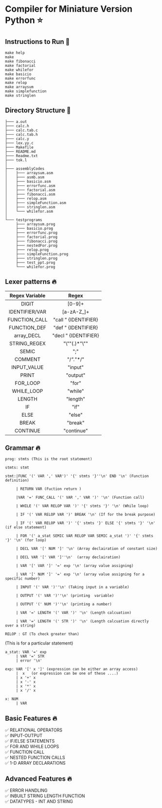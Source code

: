 # Compiler for Miniature Version Python ⭐

## Instructions to Run :runner:

```make help```<br>
```make```<br>
```make fibonacci```<br>
```make factorial```<br>
```make whilefor```<br>
```make basicio```<br>
```make errorfunc```<br>
```make relop```<br>
```make arraysum```<br>
```make simplefunction```<br>
```make stringlen```<br>

## Directory Structure 📁

```
├─── a.out
├─── calc.h
├─── calc.tab.c
├─── calc.tab.h
├─── calc.y
├─── lex.yy.c
├─── Makefile
├─── README.md
├─── Readme.txt
├─── tok.l
│
├─── assemblyCodes
│    ├─── arraysum.asm
│    ├─── asmb.asm
│    ├─── basicio.asm
│    ├─── errorfunc.asm
│    ├─── factorial.asm
│    ├─── fibonacci.asm
│    ├─── relop.asm
│    ├─── simpleFunction.asm
│    ├─── stringlen.asm
│    └─── whilefor.asm
│
└─── testprograms
     ├─── arraysum.prog
     ├─── basicio.prog
     ├─── errorfunc.prog
     ├─── factorial.prog
     ├─── fibonacci.prog
     ├─── nestedFor.prog
     ├─── relop.prog
     ├─── simpleFunction.prog
     ├─── stringlen.prog
     ├─── test_ppt.prog
     └─── whilefor.prog
```

## Lexer patterns :fire:

| Regex Variable | Regex |
| :---: | :---: |
| DIGIT | [0-9]+ | 
| IDENTIFIER/VAR | [a-zA-Z_]+ | 
| FUNCTION_CALL |"call " {IDENTIFIER}|
| FUNCTION_DEF |"def " {IDENTIFIER}|
| array_DECL |"decl " {IDENTIFIER}|
| STRING_REGEX | "\\""(.)*"\\"" | 
|  SEMIC          |";"       |        
|  COMMENT        |"/*".*"*/"|         
|  INPUT_VALUE    |"input"   |        
|  PRINT          |"output"  |         
|  FOR_LOOP       |"for"     |         
|  WHILE_LOOP     |"while"   |        
|  LENGTH         |"length"  | 
|  IF             |"if"      |
|  ELSE           |"else"    |     
|  BREAK          |"break"   |      
|  CONTINUE       |"continue"|            


## Grammar :fire:

```
prog: stmts (This is the root statement)
```
```
stmts: stmt
```
```
stmt:|FUNC '(' VAR ',' VAR')' '{' stmts '}''\n' END '\n' (Function definition)

     | RETURN VAR (Fuction return )

     |VAR '=' FUNC_CALL '(' VAR ',' VAR ')' '\n' (Function call)
  
     | WHILE '(' VAR RELOP VAR ')' '{' stmts '}' '\n' (While loop)

     | IF '(' VAR RELOP VAR ')' BREAK '\n' (If for the break purpose)
     
     | IF '(' VAR RELOP VAR ')' '{' stmts '}' ELSE '{' stmts '}' '\n' (if else statement)
     
     | FOR '(' a_stat SEMIC VAR RELOP VAR SEMIC a_stat ')' '{' stmts '}' '\n' (for loop)
     
     | DECL VAR '[' NUM ']' '\n' (Array declairation of constant size)
     
     | DECL VAR '[' VAR ']''\n'  (array declairation)

     | VAR '[' VAR ']' '=' exp '\n' (array value assigning)

     | VAR '[' NUM ']' '=' exp '\n' (array value assigning for a specific number)

     | INPUT '(' VAR ')''\n' (Taking input in a variable)

     | OUTPUT '(' VAR ')''\n' (printing  variable)

     | OUTPUT '(' NUM ')''\n' (printing a number)

     | VAR '=' LENGTH '(' VAR ')' '\n' (Length calcuation)

     | VAR '=' LENGTH '(' STR ')' '\n' (Length calcuation directly over a string)
```
```
RELOP : GT (To check greater than)
```

(This is for a particular statement)
```
a_stat: VAR '=' exp 
     | VAR '=' STR
     | error '\n'
```
```
exp: VAR '[' x ']' (expression can be either an array access)
     |  x   (or expression can be one of these ....)  
     | x '+' x
     | x '-' x
     | x '*' x
     | x '/' x
```
```
x: NUM
     | VAR
```

## Basic Features :fire:

✅ RELATIONAL OPERATORS<br>
✅ INPUT-OUTPUT<br>
✅ IF/ELSE STATEMENTS<br>
✅ FOR AND WHILE LOOPS<br>
✅ FUNCTION CALL<br>
✅ NESTED FUNCTION CALLS<br>
✅ 1-D ARRAY DECLARATIONS<br>

## Advanced Features :fire:

✅ ERROR HANDLING<br>
✅ INBUILT STRING LENGTH FUNCTION<br>
✅ DATATYPES - INT AND STRING<br>
